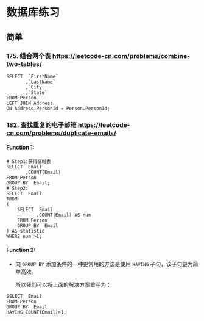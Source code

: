 # 数据库练习

## 简单

### 175. 组合两个表 https://leetcode-cn.com/problems/combine-two-tables/

```mssql
SELECT  `FirstName`
       ,`LastName`
       ,`City`
       ,`State`
FROM Person
LEFT JOIN Address
ON Address.PersonId = Person.PersonId;
```


### 182. 查找重复的电子邮箱 https://leetcode-cn.com/problems/duplicate-emails/

#### Function 1:

```mssql
# Step1:获得临时表
SELECT  Email
       ,COUNT(Email)
FROM Person
GROUP BY  Email;
# Step2:
SELECT  Email
FROM
(
	SELECT  Email
	       ,COUNT(Email) AS num
	FROM Person
	GROUP BY  Email
) AS statistic
WHERE num >1;
```


#### Function 2:

* 向 `GROUP BY` 添加条件的一种更常用的方法是使用 `HAVING` 子句，该子句更为简单高效。

  所以我们可以将上面的解决方案重写为：

```mysql
SELECT  Email
FROM Person
GROUP BY  Email
HAVING COUNT(Email)>1;
```
